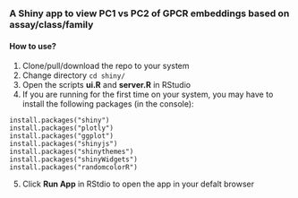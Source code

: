 ### A Shiny app to view PC1 vs PC2 of GPCR embeddings based on assay/class/family

#### How to use?
1. Clone/pull/download the repo to your system
2. Change directory ```cd shiny/```
3. Open the scripts **ui.R** and **server.R** in RStudio
4. If you are running for the first time on your system, you may have to install the following packages (in the console):
```
install.packages("shiny")
install.packages("plotly")
install.packages("ggplot")
install.packages("shinyjs")
install.packages("shinythemes")
install.packages("shinyWidgets")
install.packages("randomcolorR")
```
5. Click **Run App** in RStdio to open the app in your defalt browser
